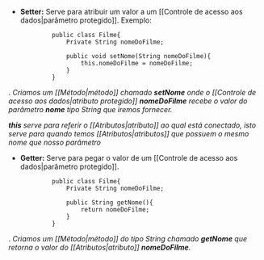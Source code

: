 - **Setter:** Serve para atribuir um valor a um [[Controle de acesso aos dados|parâmetro protegido]].
		Exemplo:
```
			public class Filme{
				Private String nomeDoFilme;
			
				public void setNome(String nomeDoFilme){
					this.nomeDoFilme = nomeDoFilme;
				}			
			}
```
.                    *Criamos um [[Método|método]] chamado **setNome** onde o [[Controle de acesso aos dados|atributo protegido]] **nomeDoFilme** recebe o valor do parâmetro **nome** tipo String que iremos fornecer.* 

***this** serve para referir o [[Atributos|atributo]] ao qual está conectado, isto serve para quando temos [[Atributos|atributos]] que possuem o mesmo nome que nosso parâmetro*

- **Getter:** Serve para pegar o valor de um [[Controle de acesso aos dados|parâmetro protegido]].
```
			public class Filme{
				Private String nomeDoFilme;
						
				public String getNome(){
					return nomeDoFilme;
				}			
			}
```
.                     *Criamos um [[Método|método]] do tipo String chamado **getNome** que retorna o valor do [[Atributos|atributo]] **nomeDoFilme***.